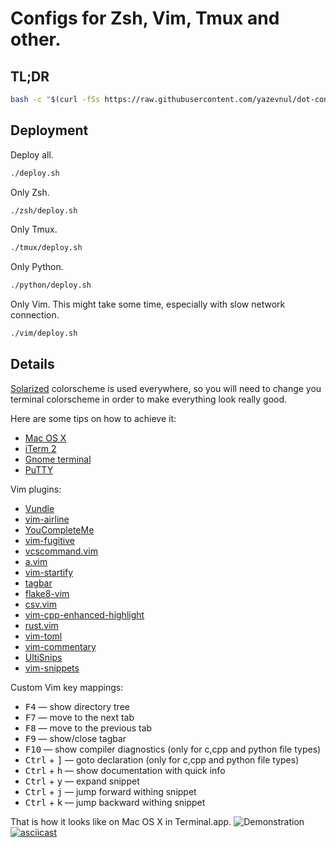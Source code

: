 Configs for Zsh, Vim, Tmux and other.
=======================================

TL;DR
-----

```bash
bash -c "$(curl -fSs https://raw.githubusercontent.com/yazevnul/dot-config/master/remote_deploy.sh)"
```

Deployment
----------

Deploy all.

```bash
./deploy.sh
```

Only Zsh.

```bash
./zsh/deploy.sh
```

Only Tmux.

```bash
./tmux/deploy.sh
```

Only Python.

```bash
./python/deploy.sh
```

Only Vim. This might take some time, especially with slow network connection.

```bash
./vim/deploy.sh
```


Details
-------

[Solarized][solarized] colorscheme is used everywhere, so you will need
to change you terminal colorscheme in order to make everything look really good.

Here are some tips on how to achieve it:

- [Mac OS X][solarized-mac-os-terminal]
- [iTerm 2][solarized-mac-os-iterm2]
- [Gnome terminal][solarized-gnome-terminal]
- [PuTTY][solarized-putty]

Vim plugins:

- [Vundle][vim-vundle]
- [vim-airline][vim-vim-airline]
- [YouCompleteMe][vim-youcompleteme]
- [vim-fugitive][vim-vim-fugitive]
- [vcscommand.vim][vim-vcscommand]
- [a.vim][vim-a]
- [vim-startify][vim-vim-startify]
- [tagbar][vim-tagbar]
- [flake8-vim][vim-flake8-vim]
- [csv.vim][vim-csv]
- [vim-cpp-enhanced-highlight][vim-vim-cpp-enhanced-highlight]
- [rust.vim][vim-rust-vim]
- [vim-toml][vim-toml]
- [vim-commentary][vim-vim-commentary]
- [UltiSnips][vim-ultisnips]
- [vim-snippets][vim-vim-snippets]

Custom Vim key mappings:

- <kbd>F4</kbd> — show directory tree
- <kbd>F7</kbd> — move to the next tab
- <kbd>F8</kbd> — move to the previous tab
- <kbd>F9</kbd> — show/close tagbar
- <kbd>F10</kbd> — show compiler diagnostics (only for c,cpp and python file types)
- <kbd>Ctrl</kbd> + <kbd>\]</kbd> — goto declaration (only for c,cpp and python file types)
- <kbd>Ctrl</kbd> + <kbd>h</kbd> — show documentation with quick info
- <kbd>Ctrl</kbd> + <kbd>y</kbd> — expand snippet
- <kbd>Ctrl</kbd> + <kbd>j</kbd> — jump forward withing snippet
- <kbd>Ctrl</kbd> + <kbd>k</kbd> — jump backward withing snippet

That is how it looks like on Mac OS X in Terminal.app.
![Demonstration](http://i.imgur.com/xoJOSoV.png)
[![asciicast](https://asciinema.org/a/4a15jzq0zomdowfro7shk2d7u.png)](https://asciinema.org/a/4a15jzq0zomdowfro7shk2d7u?theme=solarized-dark)

[solarized]: http://ethanschoonover.com/solarized
[solarized-mac-os-terminal]: https://github.com/tomislav/osx-terminal.app-colors-solarized
[solarized-mac-os-iterm2]: https://github.com/altercation/solarized/tree/master/iterm2-colors-solarized
[solarized-gnome-terminal]: https://github.com/Anthony25/gnome-terminal-colors-solarized
[solarized-putty]: https://github.com/altercation/solarized/tree/master/putty-colors-solarized
[vim-vundle]: https://github.com/gmarik/Vundle.vim
[vim-vim-airline]: https://github.com/bling/vim-airline
[vim-youcompleteme]: https://github.com/Valloric/YouCompleteMe
[vim-vim-fugitive]: https://github.com/tpope/vim-fugitive
[vim-vcscommand]: https://github.com/vim-scripts/vcscommand.vim
[vim-a]: http://www.vim.org/scripts/script.php?script_id=31
[vim-vim-startify]: https://github.com/mhinz/vim-startify
[vim-tagbar]: https://github.com/majutsushi/tagbar
[vim-flake8-vim]: https://github.com/andviro/flake8-vim
[vim-csv]: https://github.com/chrisbra/csv.vim
[vim-vim-cpp-enhanced-highlight]: https://github.com/octol/vim-cpp-enhanced-highlight
[vim-rust-vim]: https://github.com/rust-lang/rust.vim
[vim-toml]: https://github.com/cespare/vim-toml
[vim-vim-commentary]: https://github.com/tpope/vim-commentary
[vim-ultisnips]: https://github.com/sirver/UltiSnips
[vim-vim-snippets]: https://github.com/honza/vim-snippets
